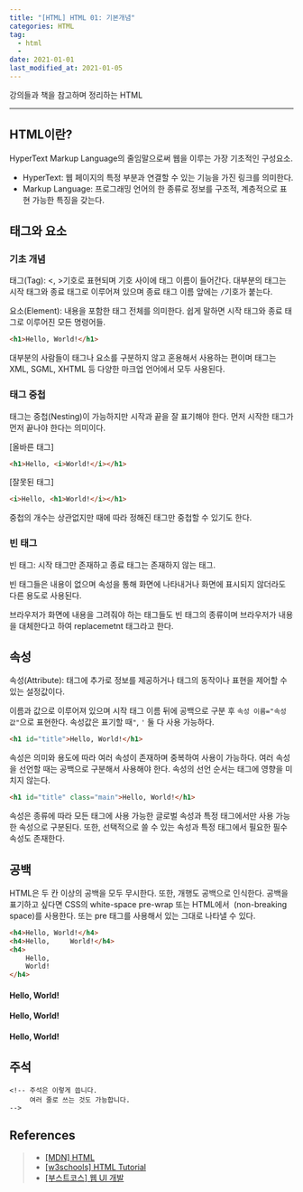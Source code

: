 ```yaml
---  
title: "[HTML] HTML 01: 기본개념"  
categories: HTML  
tag:
  - html
  - 
date: 2021-01-01
last_modified_at: 2021-01-05
--- 
```


강의들과 책을 참고하며 정리하는 HTML

---

## HTML이란?

HyperText Markup Language의 줄임말으로써 웹을 이루는 가장 기초적인 구성요소.

- HyperText: 웹 페이지의 특정 부분과 연결할 수 있는 기능을 가진 링크를 의미한다.
- Markup Language: 프로그래밍 언어의 한 종류로 정보를 구조적, 계층적으로 표현 가능한 특징을 갖는다.

## 태그와 요소

### 기초 개념

태그(Tag): <, >기호로 표현되며 기호 사이에 태그 이름이 들어간다. 대부분의 태그는 시작 태그와 종료 태그로 이루어져 있으며 종료 태그 이름 앞에는 `/`기호가 붙는다.

요소(Element): 내용을 포함한 태그 전체를 의미한다. 쉽게 말하면 시작 태그와 종료 태그로 이루어진 모든 명령어들.

```html
<h1>Hello, World!</h1>
```

대부분의 사람들이 태그나 요소를 구분하지 않고 혼용해서 사용하는 편이며 태그는 XML, SGML, XHTML 등 다양한 마크업 언어에서 모두 사용된다.

### 태그 중첩

태그는 중첩(Nesting)이 가능하지만 시작과 끝을 잘 표기해야 한다. 먼저 시작한 태그가 먼저 끝나야 한다는 의미이다.

[올바른 태그]
```html
<h1>Hello, <i>World!</i></h1>
```

[잘못된 태그]
```html
<i>Hello, <h1>World!</i></h1>
```

중첩의 개수는 상관없지만 때에 따라 정해진 태그만 중첩할 수 있기도 한다. 

### 빈 태그

빈 태그: 시작 태그만 존재하고 종료 태그는 존재하지 않는 태그.

빈 태그들은 내용이 없으며 속성을 통해 화면에 나타내거나 화면에 표시되지 않더라도 다른 용도로 사용된다.

브라우저가 화면에 내용을 그려줘야 하는 태그들도 빈 태그의 종류이며 브라우저가 내용을 대체한다고 하여 replacemetnt 태그라고 한다. 

## 속성

속성(Attribute): 태그에 추가로 정보를 제공하거나 태그의 동작이나 표현을 제어할 수 있는 설정값이다. 

이름과 값으로 이루어져 있으며 시작 태그 이름 뒤에 공백으로 구분 후 `속성 이름="속성값"`으로 표현한다. 속성값은 표기할 때`"`, `'` 둘 다 사용 가능하다. 

```html
<h1 id="title">Hello, World!</h1>
```

속성은 의미와 용도에 따라 여러 속성이 존재하며 중복하여 사용이 가능하다. 여러 속성을 선언할 때는 공백으로 구분해서 사용해야 한다. 속성의 선언 순서는 태그에 영향을 미치지 않는다.

```html
<h1 id="title" class="main">Hello, World!</h1>
``` 

속성은 종류에 따라 모든 태그에 사용 가능한 글로벌 속성과 특정 태그에서만 사용 가능한 속성으로 구분된다. 또한, 선택적으로 쓸 수 있는 속성과 특정 태그에서 필요한 필수 속성도 존재한다.

## 공백

HTML은 두 칸 이상의 공백을 모두 무시한다. 또한, 개행도 공백으로 인식한다. 공백을 표기하고 싶다면 CSS의 white-space pre-wrap 또는 HTML에서 &nbsp;(non-breaking space)를 사용한다. 또는 pre 태그를 사용해서 있는 그대로 나타낼 수 있다. 

```html
<h4>Hello, World!</h4>
<h4>Hello,     World!</h4>
<h4>
    Hello,
    World!
</h4>
```

<h4>Hello, World!</h4>
<h4>Hello,     World!</h4>
<h4>
    Hello,
    World!
</h4>

## 주석

```
<!-- 주석은 이렇게 씁니다. 
     여러 줄로 쓰는 것도 가능합니다.
-->
```

## References
>- [[MDN] HTML](https://developer.mozilla.org/ko/docs/Web/HTML)
>- [[w3schools] HTML Tutorial](https://www.w3schools.com/html/default.asp)
>- [[부스트코스] 웹 UI 개발](https://www.boostcourse.org/cs120)